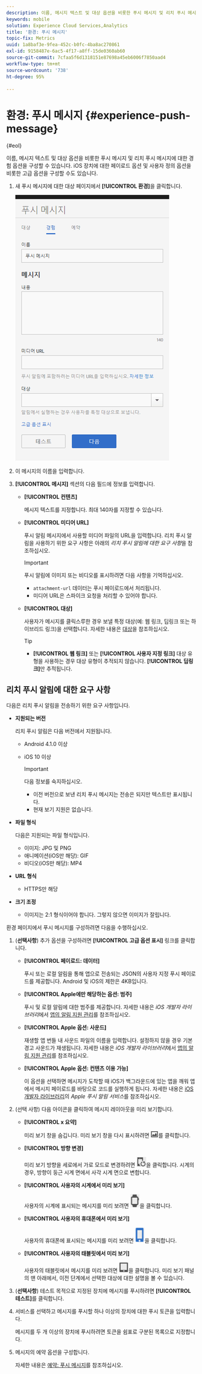 ```yaml
---
description: 이름, 메시지 텍스트 및 대상 옵션을 비롯한 푸시 메시지 및 리치 푸시 메시지에 대한 경험 옵션을 구성할 수 있습니다. iOS 장치에 대한 페이로드 옵션 및 사용자 정의 옵션을 비롯한 고급 옵션을 구성할 수도 있습니다.
keywords: mobile
solution: Experience Cloud Services,Analytics
title: '환경: 푸시 메시지'
topic-fix: Metrics
uuid: 1a8baf3e-9fea-452c-b0fc-4ba8ac270861
exl-id: 9158487e-6ac5-4f17-a8ff-15de0360ab60
source-git-commit: 7cfaa5f6d1318151e87698a45eb6006f7850aad4
workflow-type: tm+mt
source-wordcount: '738'
ht-degree: 95%

---
```


# 환경: 푸시 메시지 {#experience-push-message}

{#eol}

이름, 메시지 텍스트 및 대상 옵션을 비롯한 푸시 메시지 및 리치 푸시 메시지에 대한 경험 옵션을 구성할 수 있습니다. iOS 장치에 대한 페이로드 옵션 및 사용자 정의 옵션을 비롯한 고급 옵션을 구성할 수도 있습니다.

1. 새 푸시 메시지에 대한 대상 페이지에서 **[!UICONTROL 환경]**&#x200B;을 클릭합니다.

   ![경험 푸시 메시지 화면](assets/experience-push-message.png)

1. 이 메시지의 이름을 입력합니다.
1. **[!UICONTROL 메시지]** 섹션의 다음 필드에 정보를 입력합니다.

   * **[!UICONTROL 컨텐츠]**

      메시지 텍스트를 지정합니다. 최대 140자를 지정할 수 있습니다.

   * **[!UICONTROL 미디어 URL]**

      푸시 알림 메시지에서 사용할 미디어 파일의 URL을 입력합니다. 리치 푸시 알림을 사용하기 위한 요구 사항은 아래의 *리치 푸시 알림에 대한 요구 사항*&#x200B;을 참조하십시오.

      >[!IMPORTANT]
      >
      >푸시 알림에 이미지 또는 비디오를 표시하려면 다음 사항을 기억하십시오.
      > * `attachment-url` 데이터는 푸시 페이로드에서 처리됩니다.
      > * 미디어 URL은 스파이크 요청을 처리할 수 있어야 합니다.


   * **[!UICONTROL 대상]**

      사용자가 메시지를 클릭스루한 경우 보낼 특정 대상(예: 웹 링크, 딥링크 또는 하이브리드 링크)을 선택합니다. 자세한 내용은 [대상](/help/using/acquisition-main/c-create-destinations.md)을 참조하십시오.

      >[!TIP]
      >
      >* **[!UICONTROL 웹 링크]** 또는 **[!UICONTROL 사용자 지정 링크]** 대상 유형을 사용하는 경우 대상 유형이 추적되지 않습니다. **[!UICONTROL 딥링크]**&#x200B;만 추적됩니다.

## 리치 푸시 알림에 대한 요구 사항

다음은 리치 푸시 알림을 전송하기 위한 요구 사항입니다.

* **지원되는 버전**

   리치 푸시 알림은 다음 버전에서 지원됩니다.
   * Android 4.1.0 이상
   * iOS 10 이상

      >[!IMPORTANT]
      >
      >다음 정보를 숙지하십시오.
      >
      >* 이전 버전으로 보낸 리치 푸시 메시지는 전송은 되지만 텍스트만 표시됩니다.
      >* 현재 보기 지원은 없습니다.


* **파일 형식**

   다음은 지원되는 파일 형식입니다.
   * 이미지: JPG 및 PNG
   * 애니메이션(iOS만 해당): GIF
   * 비디오(iOS만 해당): MP4

* **URL 형식**
   * HTTPS만 해당

* **크기 조정**
   * 이미지는 2:1 형식이어야 합니다. 그렇지 않으면 이미지가 잘립니다.

환경 페이지에서 푸시 메시지를 구성하려면 다음을 수행하십시오.

1. (**선택사항**) 추가 옵션을 구성하려면 **[!UICONTROL 고급 옵션 표시]** 링크를 클릭합니다.

   * **[!UICONTROL 페이로드: 데이터]**

      푸시 또는 로컬 알림을 통해 앱으로 전송되는 JSON의 사용자 지정 푸시 페이로드를 제공합니다. Android 및 iOS의 제한은 4KB입니다.

   * **[!UICONTROL Apple에만 해당하는 옵션: 범주]**

      푸시 및 로컬 알림에 대한 범주를 제공합니다. 자세한 내용은 *iOS 개발자 라이브러리*&#x200B;에서 [앱의 알림 지원 관리](https://developer.apple.com/library/content/documentation/NetworkingInternet/Conceptual/RemoteNotificationsPG/SupportingNotificationsinYourApp.html#//apple_ref/doc/uid/TP40008194-CH4-SW9)를 참조하십시오.

   * **[!UICONTROL Apple 옵션: 사운드]**

      재생할 앱 번들 내 사운드 파일의 이름을 입력합니다. 설정하지 않을 경우 기본 경고 사운드가 재생됩니다. 자세한 내용은 *iOS 개발자 라이브러리*&#x200B;에서 [앱의 알림 지원 관리](https://developer.apple.com/library/content/documentation/NetworkingInternet/Conceptual/RemoteNotificationsPG/SupportingNotificationsinYourApp.html#//apple_ref/doc/uid/TP40008194-CH4-SW10)를 참조하십시오.

   * **[!UICONTROL Apple 옵션: 컨텐츠 이용 가능]**

      이 옵션을 선택하면 메시지가 도착할 때 iOS가 백그라운드에 있는 앱을 깨워 앱에서 메시지 페이로드를 바탕으로 코드를 실행하게 됩니다. 자세한 내용은 [iOS 개발자 라이브러리](https://developer.apple.com/library/content/documentation/NetworkingInternet/Conceptual/RemoteNotificationsPG/APNSOverview.html#//apple_ref/doc/uid/TP40008194-CH8-SW1)의 *Apple 푸시 알림 서비스*&#x200B;를 참조하십시오.

2. (선택 사항) 다음 아이콘을 클릭하여 메시지 레이아웃을 미리 보기합니다.

   * **[!UICONTROL x 요약]**

      미리 보기 창을 숨깁니다. 미리 보기 창을 다시 표시하려면 ![미리 보기](assets/icon_preview.png)를 클릭합니다.

   * **[!UICONTROL 방향 변경]**

      미리 보기 방향을 세로에서 가로 모드로 변경하려면 ![방향](assets/icon_orientation.png)을 클릭합니다. 시계의 경우, 방향이 둥근 시계 면에서 사각 시계 면으로 변합니다.

   * **[!UICONTROL 사용자의 시계에서 미리 보기]**

      사용자의 시계에 표시되는 메시지를 미리 보려면 ![시계 아이콘](assets/icon_watch.png)을 클릭합니다.

   * **[!UICONTROL 사용자의 휴대폰에서 미리 보기]**

      사용자의 휴대폰에 표시되는 메시지를 미리 보려면 ![전화 아이콘](assets/icon_phone.png)을 클릭합니다.

   * **[!UICONTROL 사용자의 태블릿에서 미리 보기]**

      사용자의 태블릿에서 메시지를 미리 보려면 ![태블릿 아이콘](assets/icon_tablet.png)을 클릭합니다.
   미리 보기 패널의 맨 아래에서, 이전 단계에서 선택한 대상에 대한 설명을 볼 수 있습니다.

3. (**선택사항**) 테스트 목적으로 지정된 장치에 메시지를 푸시하려면 **[!UICONTROL 테스트]**&#x200B;를 클릭합니다.
4. 서비스를 선택하고 메시지를 푸시할 하나 이상의 장치에 대한 푸시 토큰을 입력합니다.

   메시지를 두 개 이상의 장치에 푸시하려면 토큰을 쉼표로 구분된 목록으로 지정합니다.

5. 메시지의 예약 옵션을 구성합니다.

   자세한 내용은 [예약: 푸시 메시지](/help/using/in-app-messaging/t-create-push-message/c-schedule-push-message.md)를 참조하십시오.

